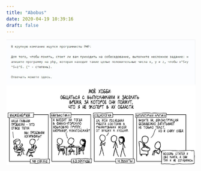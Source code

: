 ```yaml
---
title: "Abobus"
date: 2020-04-19 10:39:16
draft: false
---
```


![](/img/vk/X1CP8Gz0owk.jpg)
![](/img/vk/CXrUjewnou0.jpg)
